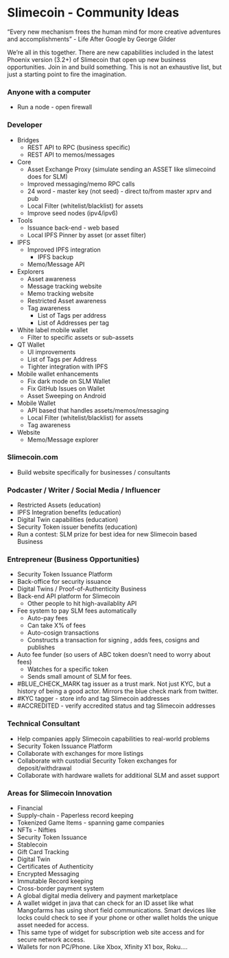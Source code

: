 # Slimecoin - Community Ideas

“Every new mechanism frees the human mind for more creative adventures and accomplishments” - Life After Google by George Gilder  

We’re all in this together. There are new capabilities included in the latest Phoenix version (3.2+) of Slimecoin that open up new business opportunities.  Join in and build something.  This is not an exhaustive list, but just a starting point to fire the imagination.  


### Anyone with a computer
* Run a node - open firewall


### Developer
* Bridges
    * REST API to RPC (business specific)
    * REST API to memos/messages
* Core
    * Asset Exchange Proxy (simulate sending an ASSET like slimecoind does for SLM)
    * Improved messaging/memo RPC calls
    * 24 word - master key (not seed) - direct to/from master xprv and pub
    * Local Filter (whitelist/blacklist) for assets
    * Improve seed nodes (ipv4/ipv6)
* Tools
    * Issuance back-end - web based
    * Local IPFS Pinner by asset (or asset filter)
* IPFS
    * Improved IPFS integration
        * IPFS backup
    * Memo/Message API
* Explorers
    * Asset awareness
    * Message tracking website
    * Memo tracking website
    * Restricted Asset awareness
    * Tag awareness
        * List of Tags per address
        * List of Addresses per tag
* White label mobile wallet
    * Filter to specific assets or sub-assets
* QT Wallet
    * UI improvements
    * List of Tags per Address
    * Tighter integration with IPFS
* Mobile wallet enhancements
    * Fix dark mode on SLM Wallet
    * Fix GitHub Issues on Wallet
    * Asset Sweeping on Android
* Mobile Wallet
    * API based that handles assets/memos/messaging
    * Local Filter (whitelist/blacklist) for assets
    * Tag awareness
* Website
    * Memo/Message explorer


### Slimecoin.com
* Build website specifically for businesses / consultants


### Podcaster / Writer / Social Media / Influencer
* Restricted Assets (education)
* IPFS Integration benefits (education)
* Digital Twin capabilities (education)
* Security Token issuer benefits (education)
* Run a contest: SLM prize for best idea for new Slimecoin based Business


### Entrepreneur (Business Opportunities)
* Security Token Issuance Platform
* Back-office for security issuance
* Digital Twins / Proof-of-Authenticity Business
* Back-end API platform for Slimecoin
    * Other people to hit high-availablity API
* Fee system to pay SLM fees automatically
    * Auto-pay fees
    * Can take X% of fees
    * Auto-cosign transactions
    * Constructs a transaction for signing , adds fees, cosigns and publishes
* Auto fee funder (so users of ABC token doesn’t need to worry about fees)
    * Watches for a specific token
    * Sends small amount of SLM for fees.
* #BLUE_CHECK_MARK tag issuer as a trust mark.  Not just KYC, but a history of being a good actor.  Mirrors the blue check mark from twitter.
* #KYC tagger - store info and tag Slimecoin addresses
* #ACCREDITED - verify accredited status and tag Slimecoin addresses
 
### Technical Consultant
* Help companies apply Slimecoin capabilities to real-world problems
* Security Token Issuance Platform
* Collaborate with exchanges for more listings
* Collaborate with custodial Security Token exchanges for deposit/withdrawal
* Collaborate with hardware wallets for additional SLM and asset support


### Areas for Slimecoin Innovation
* Financial
* Supply-chain - Paperless record keeping
* Tokenized Game Items - spanning game companies
* NFTs - Nifties
* Security Token Issuance
* Stablecoin
* Gift Card Tracking
* Digital Twin
* Certificates of Authenticity
* Encrypted Messaging
* Immutable Record keeping
* Cross-border payment system
* A global digital media delivery and payment marketplace
* A wallet widget in java that can check for an ID asset like what Mangofarms has using short field communications. Smart devices like locks could check to see if your phone or other wallet holds the unique asset needed for access.
* This same type of widget for subscription web site access and for secure network access.
* Wallets for non PC/Phone. Like Xbox, Xfinity X1 box, Roku....
